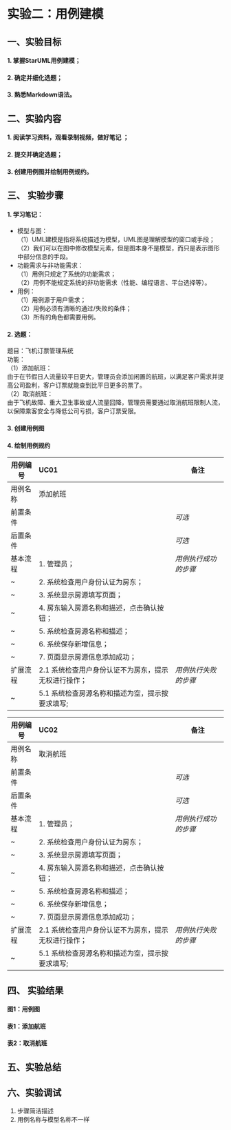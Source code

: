 # 实验二：用例建模  

## 一、实验目标

#### 1. 掌握StarUML用例建模；  
#### 2. 确定并细化选题；  
#### 3. 熟悉Markdown语法。

## 二、实验内容  

#### 1. 阅读学习资料，观看录制视频，做好笔记 ；  
#### 2. 提交并确定选题；  
#### 3. 创建用例图并绘制用例规约。  

## 三、 实验步骤

#### 1. 学习笔记：  
- 模型与图：  
（1）UML建模是指将系统描述为模型，UML图是理解模型的窗口或手段；  
（2）我们可以在图中修改模型元素，但是图本身不是模型，而只是表示图形中部分信息的手段。  
- 功能需求与非功能需求：  
（1）用例只规定了系统的功能需求；  
（2）用例不能规定系统的非功能需求（性能、编程语言、平台选择等）。  
- 用例：  
（1）用例源于用户需求；  
（2）用例必须有清晰的通过/失败的条件；  
（3）所有的角色都需要用例。
#### 2. 选题：
题目：飞机订票管理系统  
功能：  
（1）添加航班：  
由于在节假日人流量较平日更大，管理员会添加闲置的航班，以满足客户需求并提高公司盈利，客户订票就能查到比平日更多的票了。  
（2）取消航班：  
由于飞机故障、重大卫生事故或人流量回降，管理员需要通过取消航班限制人流，以保障乘客安全与降低公司亏损，客户订票受限。  
#### 3. 创建用例图

#### 4. 绘制用例规约
用例编号  | UC01 | 备注  
-|:-|-  
用例名称  |  添加航班 |   
前置条件  |     | *可选*   
后置条件  |     | *可选*   
基本流程  | 1. 管理员；  |*用例执行成功的步骤* 
~| 2. 系统检查用户身份认证为房东； |
~| 3. 系统显示房源填写页面；  |   
~| 4. 房东输入房源名称和描述，点击确认按钮；  | 
~| 5. 系统检查房源名称和描述； |
~| 6. 系统保存新增信息； |
~| 7. 页面显示房源信息添加成功；  |    
扩展流程  | 2.1 系统检查用户身份认证不为房东，提示无权进行操作； |*用例执行失败的步骤* 
~| 5.1 系统检查房源名称和描述为空，提示按要求填写;  |

用例编号  | UC02 | 备注  
-|:-|-  
用例名称  |  取消航班 |   
前置条件  |     | *可选*   
后置条件  |     | *可选*   
基本流程  | 1. 管理员；  |*用例执行成功的步骤* 
~| 2. 系统检查用户身份认证为房东； |
~| 3. 系统显示房源填写页面；  |   
~| 4. 房东输入房源名称和描述，点击确认按钮；  | 
~| 5. 系统检查房源名称和描述； |
~| 6. 系统保存新增信息； |
~| 7. 页面显示房源信息添加成功；  |    
扩展流程  | 2.1 系统检查用户身份认证不为房东，提示无权进行操作； |*用例执行失败的步骤* 
~| 5.1 系统检查房源名称和描述为空，提示按要求填写;  |

## 四、 实验结果  

#### 图1：用例图

#### 表1：添加航班

#### 表2：取消航班

## 五、实验总结

## 六、实验调试

1. 步骤简洁描述
2. 用例名称与模型名称不一样
